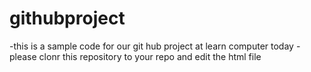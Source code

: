 # githubproject
-this is a sample code for our git hub project at learn computer today
-please clonr this repository to your repo and edit the html file
